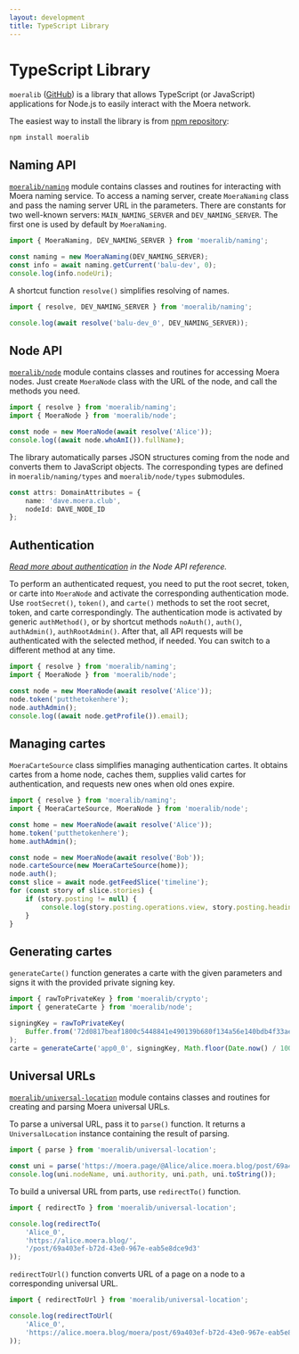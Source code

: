 ```yaml
---
layout: development
title: TypeScript Library
---
```


# TypeScript Library

`moeralib` ([GitHub][1]) is a library that allows TypeScript (or JavaScript)
applications for Node.js to easily interact with the Moera network.

The easiest way to install the library is from [npm repository][2]:

```
npm install moeralib
```

## Naming API

<code><a href="naming.html">moeralib/naming</a></code> module contains classes and
routines for interacting with Moera naming service. To access a naming server, create
`MoeraNaming` class and pass the naming server URL in the parameters. There are
constants for two well-known servers: `MAIN_NAMING_SERVER` and `DEV_NAMING_SERVER`.
The first one is used by default by `MoeraNaming`.

```typescript
import { MoeraNaming, DEV_NAMING_SERVER } from 'moeralib/naming';

const naming = new MoeraNaming(DEV_NAMING_SERVER);
const info = await naming.getCurrent('balu-dev', 0);
console.log(info.nodeUri);
```

A shortcut function `resolve()` simplifies resolving of names.

```typescript
import { resolve, DEV_NAMING_SERVER } from 'moeralib/naming'; 

console.log(await resolve('balu-dev_0', DEV_NAMING_SERVER));
```

## Node API

<code><a href="node.html">moeralib/node</a></code> module contains classes and
routines for accessing Moera nodes. Just create `MoeraNode` class with the URL of
the node, and call the methods you need.

```typescript
import { resolve } from 'moeralib/naming';
import { MoeraNode } from 'moeralib/node'; 

const node = new MoeraNode(await resolve('Alice'));
console.log((await node.whoAmI()).fullName);
```

The library automatically parses JSON structures coming from the node and
converts them to JavaScript objects. The corresponding types are defined in
`moeralib/naming/types` and `moeralib/node/types` submodules.

```typescript
const attrs: DomainAttributes = {
    name: 'dave.moera.club',
    nodeId: DAVE_NODE_ID
};
```

## Authentication

_[Read more about authentication][3] in the Node API reference._

To perform an authenticated request, you need to put the root secret, token, or carte
into `MoeraNode` and activate the corresponding authentication mode. Use
`rootSecret()`, `token()`, and `carte()` methods to set the root secret, token, and
carte correspondingly. The authentication mode is activated by generic
`authMethod()`, or by shortcut methods `noAuth()`, `auth()`, `authAdmin()`,
`authRootAdmin()`. After that, all API requests will be authenticated with
the selected method, if needed. You can switch to a different method at any time.

```typescript
import { resolve } from 'moeralib/naming';
import { MoeraNode } from 'moeralib/node';

const node = new MoeraNode(await resolve('Alice'));
node.token('putthetokenhere');
node.authAdmin();
console.log((await node.getProfile()).email);
```

## Managing cartes

`MoeraCarteSource` class simplifies managing authentication cartes. It obtains cartes
from a home node, caches them, supplies valid cartes for authentication, and requests
new ones when old ones expire.

```typescript
import { resolve } from 'moeralib/naming';
import { MoeraCarteSource, MoeraNode } from 'moeralib/node';

const home = new MoeraNode(await resolve('Alice'));
home.token('putthetokenhere');
home.authAdmin();

const node = new MoeraNode(await resolve('Bob'));
node.carteSource(new MoeraCarteSource(home));
node.auth();
const slice = await node.getFeedSlice('timeline');
for (const story of slice.stories) {
    if (story.posting != null) {
        console.log(story.posting.operations.view, story.posting.heading);
    }
}
```

## Generating cartes

`generateCarte()` function generates a carte with the given parameters and signs
it with the provided private signing key.

```typescript
import { rawToPrivateKey } from 'moeralib/crypto';
import { generateCarte } from 'moeralib/node';

signingKey = rawToPrivateKey(
    Buffer.from('72d0817beaf1800c5448841e490139b680f134a56e140bdb4f33aeb2c43e3c48', 'hex')
);
carte = generateCarte('app0_0', signingKey, Math.floor(Date.now() / 1000), {nodeName: 'Alice'});
```

## Universal URLs

<code><a href="universal_location.html">moeralib/universal-location</a></code>
module contains classes and routines for creating and parsing Moera universal
URLs.

To parse a universal URL, pass it to `parse()` function. It returns a
`UniversalLocation` instance containing the result of parsing.

```typescript
import { parse } from 'moeralib/universal-location';

const uni = parse('https://moera.page/@Alice/alice.moera.blog/post/69a403ef-b72d-43e0-967e-eab5e8dce9d3');
console.log(uni.nodeName, uni.authority, uni.path, uni.toString());
```

To build a universal URL from parts, use `redirectTo()` function.

```typescript
import { redirectTo } from 'moeralib/universal-location';

console.log(redirectTo(
    'Alice_0',
    'https://alice.moera.blog/',
    '/post/69a403ef-b72d-43e0-967e-eab5e8dce9d3'
));
```

`redirectToUrl()` function converts URL of a page on a node to a corresponding
universal URL.

```typescript
import { redirectToUrl } from 'moeralib/universal-location';

console.log(redirectToUrl(
    'Alice_0',
    'https://alice.moera.blog/moera/post/69a403ef-b72d-43e0-967e-eab5e8dce9d3'
));
```

[1]: https://github.com/MoeraOrg/typescript-moeralib
[2]: https://www.npmjs.com/package/moeralib
[3]: /development/node-api/authentication.html
